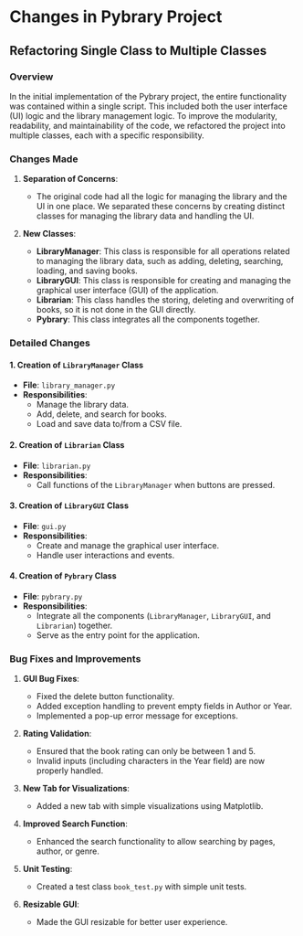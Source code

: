 # Changes in Pybrary Project

## Refactoring Single Class to Multiple Classes

### Overview

In the initial implementation of the Pybrary project, the entire functionality was contained within a single script. This included both the user interface (UI) logic and the library management logic. To improve the modularity, readability, and maintainability of the code, we refactored the project into multiple classes, each with a specific responsibility.

### Changes Made

1. **Separation of Concerns**: 
   - The original code had all the logic for managing the library and the UI in one place. We separated these concerns by creating distinct classes for managing the library data and handling the UI.

2. **New Classes**:
   - **LibraryManager**: This class is responsible for all operations related to managing the library data, such as adding, deleting, searching, loading, and saving books.
   - **LibraryGUI**: This class is responsible for creating and managing the graphical user interface (GUI) of the application.
   - **Librarian**: This class handles the storing, deleting and overwriting of books, so it is not done in the GUI directly.
   - **Pybrary**: This class integrates all the components together.

### Detailed Changes

#### 1. Creation of `LibraryManager` Class

- **File**: `library_manager.py`
- **Responsibilities**:
  - Manage the library data.
  - Add, delete, and search for books.
  - Load and save data to/from a CSV file.

#### 2. Creation of `Librarian` Class

- **File**: `librarian.py`
- **Responsibilities**:
  - Call functions of the `LibraryManager` when buttons are pressed.

#### 3. Creation of `LibraryGUI` Class

- **File**: `gui.py`
- **Responsibilities**:
  - Create and manage the graphical user interface.
  - Handle user interactions and events.

#### 4. Creation of `Pybrary` Class

- **File**: `pybrary.py`
- **Responsibilities**:
  - Integrate all the components (`LibraryManager`, `LibraryGUI`, and `Librarian`) together.
  - Serve as the entry point for the application.

### Bug Fixes and Improvements

1. **GUI Bug Fixes**:
   - Fixed the delete button functionality.
   - Added exception handling to prevent empty fields in Author or Year.
   - Implemented a pop-up error message for exceptions.

2. **Rating Validation**:
   - Ensured that the book rating can only be between 1 and 5.
   - Invalid inputs (including characters in the Year field) are now properly handled.

3. **New Tab for Visualizations**:
   - Added a new tab with simple visualizations using Matplotlib.

4. **Improved Search Function**:
   - Enhanced the search functionality to allow searching by pages, author, or genre.

5. **Unit Testing**:
   - Created a test class `book_test.py` with simple unit tests.

6. **Resizable GUI**:
   - Made the GUI resizable for better user experience.
